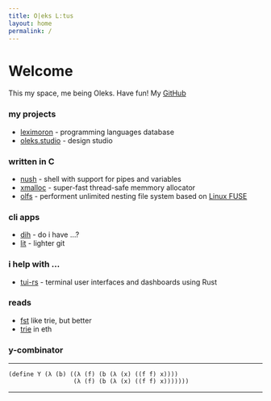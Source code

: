 ```yaml
---
title: O|eks L:tus
layout: home
permalink: /
---
```


# Welcome

This my space, me being Oleks. Have fun!
My [GitHub](https://github.com/oreksu)

### my projects
- [leximoron]() - programming languages database
- [oleks.studio](https://oleks.studio) - design studio

### written in C
- [nush](https://github.com/oreksu/nush) - shell with support for pipes and variables
- [xmalloc](https://github.com/oreksu/xmalloc) - super-fast thread-safe memmory allocator
- [olfs](https://github.com/oreksu/olfs) - performent unlimited nesting file system based on [Linux FUSE](https://www.kernel.org/doc/html/latest/filesystems/fuse.html)

### cli apps
- [dih](https://github.com/oreksu/dih) - do i have ...?
- [lit](https://github.com/oreksu/lit) - lighter git

### i help with ...
- [tui-rs](https://github.com/fdehau/tui-rs) - terminal user interfaces and dashboards using Rust

### reads
- [fst](https://blog.burntsushi.net/transducers/) like trie, but better
- [trie](https://medium.com/shyft-network-media/understanding-trie-databases-in-ethereum-9f03d2c3325d) in eth

### y-combinator 
---
```racket
(define Y (λ (b) ((λ (f) (b (λ (x) ((f f) x))))
                  (λ (f) (b (λ (x) ((f f) x)))))))
```
---
